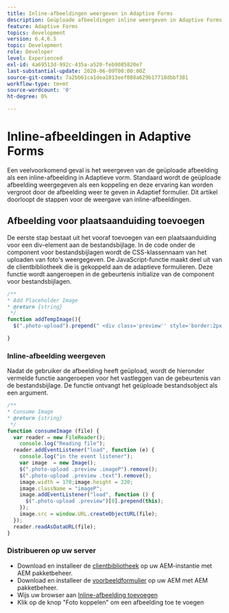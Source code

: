 ```yaml
---
title: Inline-afbeeldingen weergeven in Adaptive Forms
description: Geüploade afbeeldingen inline weergeven in Adaptive Forms
feature: Adaptive Forms
topics: development
version: 6.4,6.5
topic: Development
role: Developer
level: Experienced
exl-id: 4a69513d-992c-435a-a520-feb9085820e7
last-substantial-update: 2020-06-09T00:00:00Z
source-git-commit: 7a2bb61ca1dea1013eef088a629b17718dbbf381
workflow-type: tm+mt
source-wordcount: '0'
ht-degree: 0%

---
```


# Inline-afbeeldingen in Adaptive Forms

Een veelvoorkomend geval is het weergeven van de geüploade afbeelding als een inline-afbeelding in Adaptieve vorm. Standaard wordt de geüploade afbeelding weergegeven als een koppeling en deze ervaring kan worden vergroot door de afbeelding weer te geven in Adaptief formulier. Dit artikel doorloopt de stappen voor de weergave van inline-afbeeldingen.

## Afbeelding voor plaatsaanduiding toevoegen

De eerste stap bestaat uit het vooraf toevoegen van een plaatsaanduiding voor een div-element aan de bestandsbijlage. In de code onder de component voor bestandsbijlagen wordt de CSS-klassennaam van het uploaden van foto&#39;s weergegeven. De JavaScript-functie maakt deel uit van de clientbibliotheek die is gekoppeld aan de adaptieve formulieren. Deze functie wordt aangeroepen in de gebeurtenis initialize van de component voor bestandsbijlagen.

```javascript
/**
* Add Placeholder Image
* @return {string} 
 */
function addTempImage(){
  $(".photo-upload").prepend(" <div class='preview'' style='border:2px solid;height:225px;width:175px;text-align:center'><br><br><div class='text'>3.5mm * 4.5mm<br>2Mb max<br>Min 600dpi</div></div><br>");

}
```

### Inline-afbeelding weergeven

Nadat de gebruiker de afbeelding heeft geüpload, wordt de hieronder vermelde functie aangeroepen voor het vastleggen van de gebeurtenis van de bestandsbijlage. De functie ontvangt het geüploade bestandsobject als een argument.

```javascript
/**
* Consume Image
* @return {string} 
 */
function consumeImage (file) {
  var reader = new FileReader();
    console.log("Reading file");
  reader.addEventListener("load", function (e) {
    console.log("in the event listener");
    var image  = new Image();
    $(".photo-upload .preview .imageP").remove();
    $(".photo-upload .preview .text").remove();
    image.width = 170;image.height = 220;
    image.className = "imageP";
    image.addEventListener("load", function () {
      $(".photo-upload .preview")[0].prepend(this);
    });
    image.src = window.URL.createObjectURL(file);
  });
  reader.readAsDataURL(file); 
}
```

### Distribueren op uw server

* Download en installeer de [clientbibliotheek](assets/inline-image-client-library.zip) op uw AEM-instantie met AEM pakketbeheer.
* Download en installeer de [voorbeeldformulier](assets/inline-image-af.zip) op uw AEM met AEM pakketbeheer.
* Wijs uw browser aan [Inline-afbeelding toevoegen](http://localhost:4502/content/dam/formsanddocuments/addinlineimage/jcr:content?wcmmode=disabled)
* Klik op de knop &quot;Foto koppelen&quot; om een afbeelding toe te voegen
